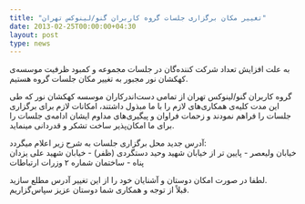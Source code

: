 ```yaml
---
title: "تغییر مکان برگزاری جلسات گروه کاربران گنو/لینوکس تهران"
date: 2013-02-25T00:00:00+04:30
layout: post
type: news
---
```

به علت افزایش تعداد شرکت کننده‌گان در جلسات مجموعه و کمبود ظرفیت موسسه‌ی کهکشان نور مجبور به تغییر مکان جلسات گروه هستیم.

گروه کاربران گنو/لینوکس تهران از تمامی دست‌اندرکاران موسسه کهکشان نور که طی این مدت کلیه‌ی همکاری‌های لازم را با ما مبذول داشتند، امکانات لازم برای برگزاری جلسات را فراهم نمودند و زحمات فراوان و پیگیری‌های مداوم ایشان ادامه‌ی جلسات را برای ما امکان‌پذیر ساخت تشکر و قدردانی مینماید.

آدرس جدید محل برگزاری جلسات به شرح زیر اعلام میگردد:  
خیابان ولیعصر - پایین تر از خیابان شهید وحید دستگردی (ظفر) - خیابان شهید علی یزدان پناه - ساختمان شماره ۲ وزرات ارتباطات‬

لطفا در صورت امکان دوستان و آشنایان خود را از این تغییر آدرس مطلع سازید.  
قبلاً از توجه و همکاری شما دوستان عزیز سپاس‌گزاریم.
